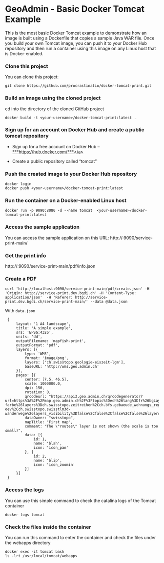 
GeoAdmin - Basic Docker Tomcat Example 
===========================

This is the most basic Docker Tomcat example to demonstrate how an image is built using a Dockerfile that copies a sample Java WAR file. Once you build your own Tomcat image, you can push it to your Docker Hub repository and then run a container using this image on any Linux host that is Docker-enabled.

### Clone this project

You can clone this project:
~~~~~~~~~~~~~~~~~~~~~~~~~~~~~~~~~~~~~~~~~~~~~~~~~~~~~~~~~~~~~~~~~~~~~~~~~~~~~~~~
git clone https://github.com/procrastinatio/docker-tomcat-print.git
~~~~~~~~~~~~~~~~~~~~~~~~~~~~~~~~~~~~~~~~~~~~~~~~~~~~~~~~~~~~~~~~~~~~~~~~~~~~~~~~

### Build an image using the cloned project

cd into the directory of the cloned GitHub project

~~~~~~~~~~~~~~~~~~~~~~~~~~~~~~~~~~~~~~~~~~~~~~~~~~~~~~~~~~~~~~~~~~~~~~~~~~~~~~~~
docker build -t <your-username>/docker-tomcat-print:latest .
~~~~~~~~~~~~~~~~~~~~~~~~~~~~~~~~~~~~~~~~~~~~~~~~~~~~~~~~~~~~~~~~~~~~~~~~~~~~~~~~

### Sign up for an account on Docker Hub and create a public tomcat repository

-   Sign up for a free account on Docker Hub – <a href="https://hub.docker.com/">***https://hub.docker.com/***</a>

-   Create a public repository called “tomcat”

### Push the created image to your Docker Hub repository

~~~~~~~~~~~~~~~~~~~~~~~~~~~~~~~~~~~~~~~~~~~~~~~~~~~~~~~~~~~~~~~~~~~~~~~~~~~~~~~~
docker login
docker push <your-username>/docker-tomcat-print:latest
~~~~~~~~~~~~~~~~~~~~~~~~~~~~~~~~~~~~~~~~~~~~~~~~~~~~~~~~~~~~~~~~~~~~~~~~~~~~~~~~

### Run the container on a Docker-enabled Linux host

~~~~~~~~~~~~~~~~~~~~~~~~~~~~~~~~~~~~~~~~~~~~~~~~~~~~~~~~~~~~~~~~~~~~~~~~~~~~~~~~
docker run -p 9090:8080 -d --name tomcat  <your-username>/docker-tomcat-print:latest
~~~~~~~~~~~~~~~~~~~~~~~~~~~~~~~~~~~~~~~~~~~~~~~~~~~~~~~~~~~~~~~~~~~~~~~~~~~~~~~~

### Access the sample application

You can access the sample application on this URL:
http://<host-ip>:9090/service-print-main/

### Get the print info

http://<host-ip>:9090/service-print-main/pdf/info.json

### Create a PDF

~~~~~~~~~~~~~~~~~~~~~~~~~~~~~~~~~~~~~~~~~~~~~~~~~~~~~~~~~~~~~~~~~~~~~~~~~~~~~~~~
curl 'http://localhost:9090/service-print-main/pdf/create.json' -H 'Origin: http://service-print.dev.bgdi.ch' -H 'Content-Type: application/json'  -H 'Referer: http://service-print.dev.bgdi.ch/service-print-main/' --data @data.json
~~~~~~~~~~~~~~~~~~~~~~~~~~~~~~~~~~~~~~~~~~~~~~~~~~~~~~~~~~~~~~~~~~~~~~~~~~~~~~~~

With `data.json`

~~~~~~~~~~~~~~~~~~~~~~~~~~~~~~~~~~~~~~~~~~~~~~~~~~~~~~~~~~~~~~~~~~~~~~~~~~~~~~~~
 {
     layout: '1 A4 landscape',
     title: 'A simple example',
     srs: 'EPSG:4326',
     units: 'dd',
     outputFilename: 'mapfish-print',
     outputFormat: 'pdf',
     layers: [{
         type: 'WMS',
         format: 'image/png',
         layers: ['ch.swisstopo.geologie-eiszeit-lgm'],
         baseURL: 'http://wms.geo.admin.ch'
     }],
     pages: [{
         center: [7.5, 46.5],
         scale: 1000000.0,
         dpi: 150,
         rotation: 0,
         qrcodeurl: "https://api3.geo.admin.ch/qrcodegenerator?url=https%3A%2F%2Fmap.geo.admin.ch%2F%3Ftopic%3Dech%26lang%3Dfr%26bgLayer%3Dch.swisstopo.pixelkarte-farbe%26layers%3Dch.swisstopo.zeitreihen%2Cch.bfs.gebaeude_wohnungs_register%2Cch.bav.haltestellen-oev%2Cch.swisstopo.swisstlm3d-wanderwege%26layers_visibility%3Dfalse%2Cfalse%2Cfalse%2Cfalse%26layers_timestamp%3D18641231%2C%2C%2C",
         dataOwner: "swisstopo",
         mapTitle: "First map",
         comment: "The \"routes\" layer is not shown (the scale is too small)",
         data: [{
             id: 1,
             name: 'blah',
             icon: 'icon_pan'
         }, {
             id: 2,
             name: 'blip',
             icon: 'icon_zoomin'
         }]
     }]
 }
~~~~~~~~~~~~~~~~~~~~~~~~~~~~~~~~~~~~~~~~~~~~~~~~~~~~~~~~~~~~~~~~~~~~~~~~~~~~~~~~

### Access the logs

You can use this simple command to check the catalina logs of the Tomcat container

~~~~~~~~~~~~~~~~~~~~~~~~~~~~~~~~~~~~~~~~~~~~~~~~~~~~~~~~~~~~~~~~~~~~~~~~~~~~~~~~
docker logs tomcat
~~~~~~~~~~~~~~~~~~~~~~~~~~~~~~~~~~~~~~~~~~~~~~~~~~~~~~~~~~~~~~~~~~~~~~~~~~~~~~~~

### Check the files inside the container

You can run this command to enter the container and check the files under the webapps directory

~~~~~~~~~~~~~~~~~~~~~~~~~~~~~~~~~~~~~~~~~~~~~~~~~~~~~~~~~~~~~~~~~~~~~~~~~~~~~~~~
docker exec -it tomcat bash
ls -lrt /usr/local/tomcat/webapps
~~~~~~~~~~~~~~~~~~~~~~~~~~~~~~~~~~~~~~~~~~~~~~~~~~~~~~~~~~~~~~~~~~~~~~~~~~~~~~~~

